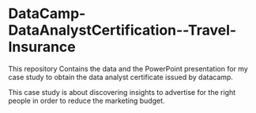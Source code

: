 # DataCamp-DataAnalystCertification--Travel-Insurance
This repository Contains the data and the PowerPoint presentation for my case study to obtain the data analyst certificate issued by datacamp.

This case study is about discovering insights to advertise for the right people in order to reduce the marketing budget.

